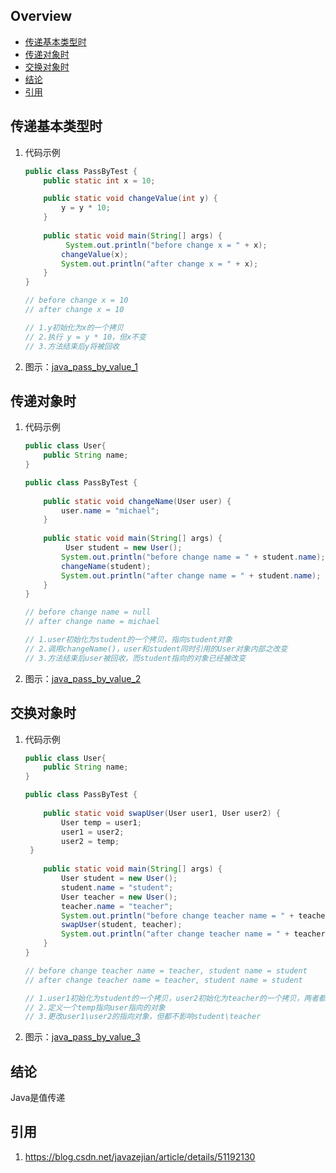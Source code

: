 ## Overview

- [传递基本类型时](#传递基本类型时)
- [传递对象时](#传递对象时)
- [交换对象时](#交换对象时)
- [结论](#结论)
- [引用](#引用)

## 传递基本类型时

1. 代码示例

   ```java
   public class PassByTest {
       public static int x = 10;
   
       public static void changeValue(int y) {
           y = y * 10;
       }
       
       public static void main(String[] args) {
        	System.out.println("before change x = " + x);
           changeValue(x);
           System.out.println("after change x = " + x);   
       }
   }
   
   // before change x = 10
   // after change x = 10
   
   // 1.y初始化为x的一个拷贝
   // 2.执行 y = y * 10，但x不变
   // 3.方法结束后y将被回收
   ```

2. 图示：[java_pass_by_value_1](/res/java_pass_by_value_1.jpg)

## 传递对象时

1. 代码示例

   ```java
   public class User{
       public String name;
   }
   
   public class PassByTest {
       
       public static void changeName(User user) {
           user.name = "michael";
       }
       
       public static void main(String[] args) {
        	User student = new User();
           System.out.println("before change name = " + student.name);
           changeName(student);
           System.out.println("after change name = " + student.name);
       }
   }
   
   // before change name = null
   // after change name = michael
   
   // 1.user初始化为student的一个拷贝，指向student对象
   // 2.调用changeName()，user和student同时引用的User对象内部之改变
   // 3.方法结束后user被回收，而student指向的对象已经被改变
   ```

2. 图示：[java_pass_by_value_2](/res/java_pass_by_value_2.jpg)

## 交换对象时

1. 代码示例

   ```java
   public class User{
       public String name;
   }
   
   public class PassByTest {
       
       public static void swapUser(User user1, User user2) {
           User temp = user1;
           user1 = user2;
           user2 = temp;
   	}
       
       public static void main(String[] args) {
           User student = new User();
           student.name = "student";
           User teacher = new User();
           teacher.name = "teacher";
           System.out.println("before change teacher name = " + teacher.name + ", student name = " + student.name);
           swapUser(student, teacher);
           System.out.println("after change teacher name = " + teacher.name + ", student name = " + student.name);
       }
   }
   
   // before change teacher name = teacher, student name = student
   // after change teacher name = teacher, student name = student
   
   // 1.user1初始化为student的一个拷贝，user2初始化为teacher的一个拷贝，两者都指向对象
   // 2.定义一个temp指向user指向的对象
   // 3.更改user1\user2的指向对象，但都不影响student\teacher
   ```

2. 图示：[java_pass_by_value_3](/res/java_pass_by_value_3.jpg)

## 结论

Java是值传递

## 引用

1. https://blog.csdn.net/javazejian/article/details/51192130
